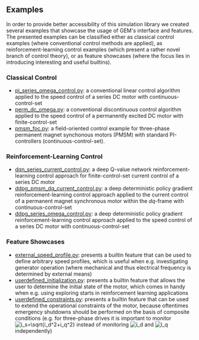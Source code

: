 ## Examples

In order to provide better accessibility of this simulation library
we created several examples that showcase the usage of GEM's interface and features.
The presented examples can be classified either as 
classical control examples 
(where conventional control methods are applied), 
as reinforcement-learning control examples 
(which present a rather novel branch of control theory), 
or as feature showcases 
(where the focus lies in introducing interesting and useful builtins).

### Classical Control
- [pi_series_omega_control.py](pi_series_omega_control.py): a conventional linear control algorithm applied to the speed control of a series DC motor with continuous-control-set
- [perm_dc_omega.py](perm_dc_omega.py): a conventional discontinuous control algorithm applied to the speed control of a permanently excited DC motor with finite-control-set
- [pmsm_foc.py](pmsm_foc.py): a field-oriented control example for three-phase permanent magnet synchonous motors (PMSM) with standard PI-controllers (continuous-control-set).

### Reinforcement-Learning Control
- [dqn_series_current_control.py](dqn_series_current_control.py): a deep Q-value network reinforcement-learning control approach for finite-control-set current control of a series DC motor
- [ddpg_pmsm_dq_current_control.py](ddpg_pmsm_dq_current_control.py): a deep deterministic policy gradient reinforcement-learning control approach applied to the current control of a permanent magnet synchronous motor within the $dq$-frame with continuous-control-set
- [ddpg_series_omega_control.py](ddpg_series_omega_control.py): a deep deterministic policy gradient reinforcement-learning control approach applied to the speed control of a series DC motor with continuous-control-set

### Feature Showcases
- [external_speed_profile.py](external_speed_profile.py): presents a builtin feature that can be used to define arbitrary speed profiles, which is useful when e.g. investigating generator operation (where mechanical and thus electrical frequency is determined by external means) 
- [userdefined_initialization.py](userdefined_initialization.py): presents a builtin feature that allows the user to determine the initial state of the motor, which comes in handy when e.g. using exploring starts in reinforcement learning applications
- [userdefined_constraints.py](userdefined_constraints.py): presents a builtin feature that can be used to extend the operational constraints of the motor, because oftentimes emergency shutdowns should be performed on the basis of composite conditions (e.g. for three-phase drives it is important to monitor <img src="https://latex.codecogs.com/png.latex?\inline&space;\bg_white&space;i_s=\sqrt{i_d^2&plus;i_q^2}" title="i_s=\sqrt{i_d^2+i_q^2}" /> instead of monitoring <img src="https://latex.codecogs.com/png.latex?\inline&space;\bg_white&space;i_d" title="i_d" /> and <img src="https://latex.codecogs.com/png.latex?\inline&space;\bg_white&space;i_q" title="i_q" /> independently)
